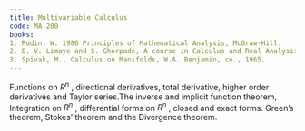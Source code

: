 ```yaml
---
title: Multivariable Calculus
code: MA 200
books: 
1. Rudin, W. 1986 Principles of Mathematical Analysis, McGraw-Hill.
2. B. V. Limaye and S. Ghorpade, A course in Calculus and Real Analysis, Springer
3. Spivak, M., Calculus on Manifolds, W.A. Benjamin, co., 1965.
---
```



Functions on $R^n$ , directional derivatives, total derivative, higher order derivatives and Taylor series.The inverse and implicit function theorem,
Integration on $R^n$ , differential forms on  $R^n$ , closed and exact forms. Green’s theorem, Stokes’ theorem and the Divergence theorem.


